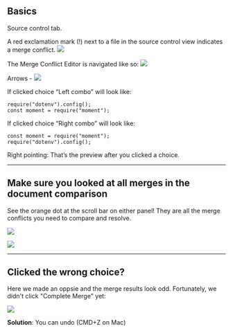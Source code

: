 ## Basics

Source control tab.

A red exclamation mark (!) next to a file in the source control view indicates a merge conflict.
![](D6v81rl.png)

The Merge Conflict Editor is navigated like so:
![](fAtlwkV.png)

Arrows -
![](9wn1kP3.png)

If clicked choice “Left combo” will look like:
```
require("dotenv").config();  
const moment = require("moment");
```

If clicked choice “Right combo” will look like:
```
const moment = require("moment");  
require("dotenv").config();
```

Right pointing: That’s the preview after you clicked a choice.

---

## Make sure you looked at all merges in the document comparison

See the orange dot at the scroll bar on either panel! They are all the merge conflicts you need to compare and resolve.

![](bLwz3ow.png)

![](qUwfScP.png)


---

## Clicked the wrong choice?

Here we made an oppsie and the merge results look odd. Fortunately, we didn't click "Complete Merge" yet:

![](Y6KLink.png)

**Solution**: You can undo (CMD+Z on Mac)